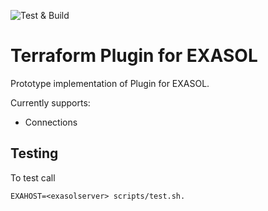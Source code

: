 ![Test & Build](https://github.com/abergmeier/terraform-provider-exasol/workflows/Test%20&%20Build/badge.svg)

# Terraform Plugin for EXASOL

Prototype implementation of Plugin for EXASOL.

Currently supports:
- Connections

## Testing

To test call

```
EXAHOST=<exasolserver> scripts/test.sh.
```
